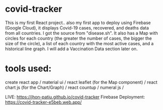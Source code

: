 # covid-tracker

This is my first React project.. also my first app to deploy using Firebase (Google Cloud), it displays Covid-19 cases, recovered, and deaths data from all countries. I got the source from "disease.sh".
It also has a Map with circles for each country (the greater the number of cases, the bigger the size of the circle), a list of each country with the most active cases, and a historical line graph. I will add a Vaccination Data section later on.

# tools used:
 create react app /
 material ui / 
 react leaflet (for the Map component) / 
 react chart js (for the Chart/Graph) / 
 react countup / 
 numeral js / 
 
 LIVE: https://jhon-patiu.github.io/covid-tracker
 Firebase Deployment: https://covid-tracker-e5beb.web.app/
